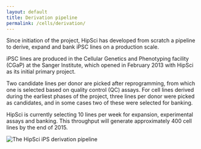 ```yaml
---
layout: default
title: Derivation pipeline
permalink: /cells/derivation/
---
```


Since initiation of the project, HipSci has developed from scratch a pipeline
to derive, expand and bank iPSC lines on a production scale. 

iPSC lines are produced in the Cellular
Genetics and Phenotyping facility (CGaP) at the Sanger Institute, which opened
in February 2013 with HipSci as its initial primary project.

Two candidate lines per donor are picked
after reprogramming, from which one is
selected based on quality control (QC) assays. For cell lines derived during
the earliest phases of the project, three lines per donor were picked as candidates,
and in some cases two of these were selected for banking.

HipSci is currently selecting
10 lines per week for expansion, experimental assays and banking.
This throughput will generate approximately 400 cell lines by the end of 2015.

![The HipSci iPS derivation pipeline]({{site.baseurl}}/img/cgap_pipeline.png)
